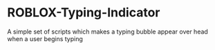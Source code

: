 # ROBLOX-Typing-Indicator
A simple set of scripts which makes a typing bubble appear over head when a user begins typing
